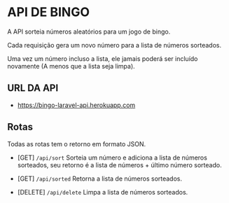 # API DE BINGO

A API sorteia números aleatórios para um jogo de bingo.

Cada requisição gera um novo número para a lista de números sorteados.

Uma vez um número incluso a lista, ele jamais poderá ser incluído novamente (A menos que a lista seja limpa).

## URL DA API

- https://bingo-laravel-api.herokuapp.com

## Rotas

Todas as rotas tem o retorno em formato JSON.

- [GET] `/api/sort` Sorteia um número e adiciona a lista de números sorteados, seu retorno é a lista de números + último número sorteado.

- [GET] `/api/sorted` Retorna a lista de números sorteados.

- [DELETE] `/api/delete` Limpa a lista de números sorteados.